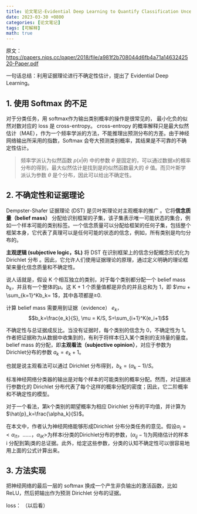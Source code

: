 ```yaml
---
title: 论文笔记-Evidential Deep Learning to Quantify Classification Uncertainty
date: 2023-03-30 +0800
categories: [论文笔记]
tags: [可解释]
math: true
---
```


原文：https://papers.nips.cc/paper/2018/file/a981f2b708044d6fb4a71a1463242520-Paper.pdf

一句话总结：利用证据理论进行不确定性估计，提出了 Evidential Deep Learning。

## 1. 使用 Softmax 的不足

对于分类任务，用 softmax作为输出类别概率的操作是很常见的， 最小化负的似然对数对应的 loss 是 cross-entropy。 cross-entropy 的概率解释只是最大似然估计（MAE），作为一个频率学派的方法，不能推理出预测分布的方差。由于神经网络输出所采用的指数，Softmax 会夸大预测类别概率，其结果是不可靠的不确定性估计。

> 频率学派认为似然函数 $p(x|\theta)$ 中的参数 $\theta$ 是固定的，可以通过数据x的概率分布的得到，最大似然估计是找到是的似然函数最大的 $\theta$ 值。而贝叶斯学派认为参数 $\theta$ 是个分布，因此可以给出不确定性。

## 2. 不确定性和证据理论

Dempster-Shafer 证据理论 (DST) 是贝叶斯理论对主观概率的推广 。它将**信念质量（belief mass）** 分配给识别框架的子集，该子集表示唯一可能状态的集合，例如一个样本可能的类别标签。一个信念质量可以分配给框架的任何子集，包括整个框架本身，它代表了真理可以是任何可能的状态的信念，例如，所有类别是均匀分布的。

**主观逻辑 (subjective logic，SL)** 将 DST 在识别框架上的信念分配概念形式化为 Dirichlet 分布 。因此，它允许人们使用证据理论的原理，通过定义明确的理论框架来量化信念质量和不确定性。

说人话就是，假设 K 个相互独立的类别，对于每个类别都分配一个 belief mass $b_k$，并且有一个整体的$\mu$。这 K + 1 个质量值都是非负的并且总和为 1，即 $\mu + \sum_{k=1}^Kb_k= 1$，其中各项都是≥0.

计算 belief mass 需要用到证据（evidence） $e_k$，
$$b_k=\frac{e_k}{S}, \mu = K/S, S=\sum_{i+1}^K(e_i+1)$$

不确定性与总证据成反比。当没有证据时，每个类别的信念为 0，不确定性为 1。作者把证据称为从数据中收集到的，有利于将样本归入某个类别的支持量的量度。belief mass 的分配，即**主观看法（subjective opinion）**，对应于参数为Dirichlet分布的参数 $a_k=e_k+1$。

也就是说主观看法可以通过 Dirichlet 分布得到，$b_k=(\alpha_k-1)/S$。

标准神经网络分类器的输出是对每个样本的可能类别的概率分配。然而，对证据进行参数化的 Dirichlet 分布代表了每个这样的概率分配的密度；因此，它二阶概率和不确定性的模型。

对于一个看法，第k个类别的期望概率为相应 Dirichlet 分布的平均值，并计算为$\hat{p}_k=\frac{\alpha_k}{S}$。

在本文中，作者认为神经网络能够形成Dirichlet 分布分类任务的意见。假设$α_i = < α_{i1}，……，α_{iK} >$为样本i分类的Dirichlet分布的参数，$(α_{ij}−1)$为网络估计的样本 i 分配到第j类的总证据。此外，给定这些参数，分类的认知不确定性可以很容易地用上面的公式计算出来。

## 3. 方法实现

把神经网络的最后一层的 softmax 换成一个产生非负输出的激活函数，比如ReLU，然后把输出作为预测 Dirichlet 分布的证据。

loss：
（以后看）
